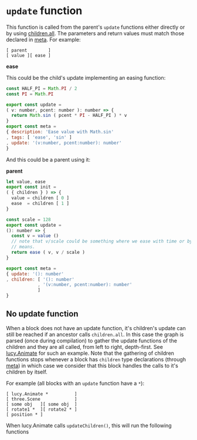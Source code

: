 # `update` function

This function is called from the parent's `update` functions either directly or by using [children.all](meta.md#children). The parameters and return values must match those declared in [meta](meta.md#update). For example:

```ascii
[ parent        ]
[ value ][ ease ]
```

**ease**

This could be the child's update implementing an easing function:

```Javascript
const HALF_PI = Math.PI / 2
const PI = Math.PI

export const update =
( v: number, pcent: number ): number => {
  return Math.sin ( pcent * PI - HALF_PI ) * v
}
export const meta =
{ description: 'Ease value with Math.sin'
, tags: [ 'ease', 'sin' ]
, update: '(v:number, pcent:number): number'
}
```

And this could be a parent using it:

**parent**

```Javascript
let value, ease
export const init =
( { children } ) => {
  value = children [ 0 ]
  ease  = children [ 1 ]
}

const scale = 128
export const update =
(): number => {
  const v = value ()
  // note that v/scale could be something where we ease with time or by some other
  // means.
  return ease ( v, v / scale )
}

export const meta =
{ update: '(): number'
, children: [ '(): number'
            , '(v:number, pcent:number): number'
            ]
}
```

## No update function

When a block does not have an update function, it's children's update can still be reached if an ancestor calls `children.all`. In this case the graph is parsed (once during compilation) to gather the update functions of the children and they are all called, from left to right, depth-first. See [lucy.Animate](../components/lucy.Animate.ts) for such an example. Note that the gathering of children functions stops whenever a block has `children` type declarations (through [meta](meta.md#children)) in which case we consider that this block handles the calls to it's children by itself.

For example (all blocks with an `update` function have a `*`):

```ascii
[ lucy.Animate *          ]
[ three.Scene             ]
[ some obj   ][ some obj  ]
[ rotate1 *  ][ rotate2 * ]
[ position * ]
```

When lucy.Animate calls `updateChildren()`, this will run the following functions
